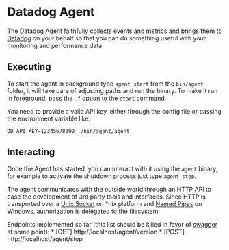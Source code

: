 # Datadog Agent

The Datadog Agent faithfully collects events and metrics and brings
them to [Datadog](https://app.datadoghq.com) on your behalf so that
you can do something useful with your monitoring and performance data.

## Executing
To start the agent in background type `agent start` from the `bin/agent` folder, 
it will take care of adjusting paths and run the binary. To make it run in 
foreground, pass the `-f` option to the `start` command.

You need to provide a valid API key, either through the config file or passing 
the environment variable like:
```
DD_API_KEY=12345678990 ./bin/agent/agent
```

## Interacting
Once the Agent has started, you can interact with it using the `agent` binary, 
for example to activate the shutdown process just type `agent stop`.

The agent communicates with the outside world through an HTTP API to ease the 
development of 3rd party tools and interfaces. Since HTTP is transported over
a [Unix Socket][0] on *nix platform and [Named Pipes][1] on Windows, authorization
is delegated to the filesystem.

Endpoints implemented so far (this list should be killed in favor of [swagger][2] at some point):
    * [GET] http://localhost/agent/version
    * [POST] http://localhost/agent/stop

[0]: https://en.wikipedia.org/wiki/Unix_domain_socket
[1]: https://msdn.microsoft.com/en-us/library/windows/desktop/aa365590.aspx
[2]: http://swagger.io/
